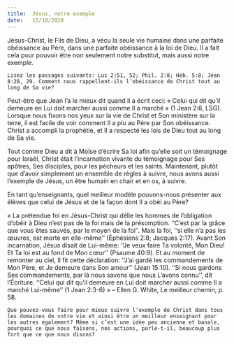 ```yaml
---
title:  Jésus, notre exemple
date:   15/10/2020
---
```


Jésus-Christ, le Fils de Dieu, a vécu la seule vie humaine dans une parfaite obéissance au Père, dans une parfaite obéissance à la loi de Dieu. Il a fait cela pour pouvoir être non seulement notre substitut, mais aussi notre exemple.

`Lisez les passages suivants: Luc 2:51, 52; Phil. 2:8; Heb. 5:8; Jean 8:28, 29. Comment nous rappellent-ils l’obéissance de Christ tout au long de Sa vie?`

Peut-être que Jean l’a le mieux dit quand il a écrit ceci: « Celui qui dit qu’il demeure en Lui doit marcher aussi comme Il a marché » (1 Jean 2:6, LSG). Lorsque nous fixons nos yeux sur la vie de Christ et Son ministère sur la terre, il est facile de voir comment Il a plu au Père par Son obéissance. Christ a accompli la prophétie, et Il a respecté les lois de Dieu tout au long de Sa vie.

Tout comme Dieu a dit à Moïse d’écrire Sa loi afin qu’elle soit un témoignage pour Israël, Christ était l’incarnation vivante du témoignage pour Ses apôtres, Ses disciples, pour les pécheurs et les saints. Maintenant, plutôt que d’avoir simplement un ensemble de règles à suivre, nous avons aussi l’exemple de Jésus, un être humain en chair et en os, à suivre.

En tant qu’enseignants, quel meilleur modèle pouvons-nous présenter aux élèves que celui de Jésus et de la façon dont Il a obéi au Père?

« La prétendue foi en Jésus-Christ qui délie les hommes de l’obligation d’obéir à Dieu n’est pas de la foi mais de la présomption. ‘‘C’est par la grâce que vous êtes sauvés, par le moyen de la foi’’. Mais la foi, ‘‘si elle n’a pas les œuvres, est morte en elle-même’’ (Éphésiens 2:8; Jacques 2:17). Avant Son incarnation, Jésus disait de Lui-même: ‘‘Je veux faire Ta volonté, Mon Dieu! Et Ta loi est au fond de Mon cœur’’ (Psaume 40:9). Et au moment de remonter au ciel, Il fit cette déclaration: ‘‘J’ai gardé les commandements de Mon Père, et Je demeure dans Son amour’’ (Jean 15:10). ‘‘Si nous gardons Ses commandements, par là nous savons que nous L’avons connu’’, dit l’Écriture. ‘‘Celui qui dit qu’il demeure en Lui doit marcher aussi comme Il a marché Lui-même’’ (1 Jean 2:3-6) » – Ellen G. White, Le meilleur chemin, p. 58.

`Que pouvez-vous faire pour mieux suivre l’exemple de Christ dans tous les domaines de votre vie et ainsi être un meilleur enseignant pour les autres également? Même si c’est une idée peu ancienne et banale, pourquoi ce que nous faisons, nos actions, parle-t-il, beaucoup plus fort que ce que nous disons?`